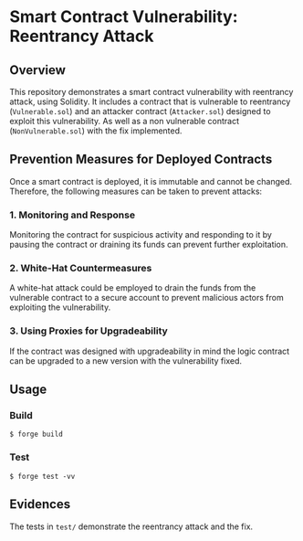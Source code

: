 # Smart Contract Vulnerability: Reentrancy Attack

## Overview

This repository demonstrates a smart contract vulnerability with reentrancy attack, using Solidity. It includes a contract that is vulnerable to reentrancy (`Vulnerable.sol`) and an attacker contract (`Attacker.sol`) designed to exploit this vulnerability. As well as a non vulnerable contract (`NonVulnerable.sol`) with the fix implemented.

## Prevention Measures for Deployed Contracts

Once a smart contract is deployed, it is immutable and cannot be changed. Therefore, the following measures can be taken to prevent attacks:

### 1. Monitoring and Response

Monitoring the contract for suspicious activity and responding to it by pausing the contract or draining its funds can prevent further exploitation.

### 2. White-Hat Countermeasures

A white-hat attack could be employed to drain the funds from the vulnerable contract to a secure account to prevent malicious actors from exploiting the vulnerability.

### 3. Using Proxies for Upgradeability

If the contract was designed with upgradeability in mind the logic contract can be upgraded to a new version with the vulnerability fixed.

## Usage

### Build

```shell
$ forge build
```

### Test

```shell
$ forge test -vv
```

## Evidences

The tests in `test/` demonstrate the reentrancy attack and the fix.
